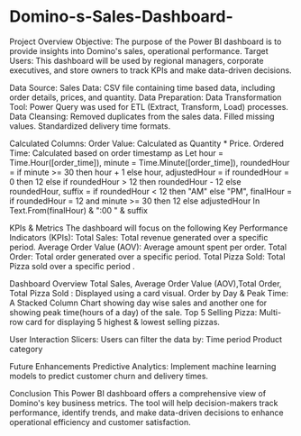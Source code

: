 # Domino-s-Sales-Dashboard-
 Project Overview
Objective: The purpose of the Power BI dashboard is to provide insights into Domino's sales, operational performance.
Target Users: This dashboard will be used by regional managers, corporate executives, and store owners to track KPIs and make data-driven decisions.

Data Source:
Sales Data: CSV file containing time based data, including order details, prices, and quantity.
Data Preparation:
Data Transformation Tool: Power Query was used for ETL (Extract, Transform, Load) processes.
Data Cleansing:
Removed duplicates from the sales data.
Filled missing values.
Standardized delivery time formats.

Calculated Columns:
Order Value: Calculated as Quantity * Price.
Ordered Time: Calculated based on order timestamp as
Let
hour = Time.Hour([order_time]),
minute = Time.Minute([order_time]),
roundedHour = if minute >= 30 then hour + 1 else hour,
adjustedHour = if roundedHour = 0 then 12 else if roundedHour > 12 then roundedHour - 12 else roundedHour,
suffix = if roundedHour < 12 then "AM" else "PM",
finalHour = if roundedHour = 12 and minute >= 30 then 12 else adjustedHour 
In
Text.From(finalHour) & ":00 " & suffix

KPIs & Metrics
The dashboard will focus on the following Key Performance Indicators (KPIs):
Total Sales: Total revenue generated over a specific period.
Average Order Value (AOV): Average amount spent per order.
Total Order: Total order generated over a specific period.
Total Pizza Sold: Total Pizza sold over a specific period .

Dashboard Overview
Total Sales, Average Order Value (AOV),Total Order, Total Pizza Sold
 : Displayed using a card visual.
Order by Day & Peak Time:
 A Stacked Column Chart showing day wise sales and another one for showing  peak time(hours of a day) of the sale.
Top 5 Selling Pizza: Multi-row card for displaying 5 highest & lowest  selling pizzas. 

User Interaction
Slicers: Users can filter the data by:
Time period
Product category

Future Enhancements
Predictive Analytics: Implement machine learning models to predict customer churn and delivery times.

Conclusion
This Power BI dashboard offers a comprehensive view of Domino's key business metrics. The tool will help decision-makers track performance, identify trends, and make data-driven decisions to enhance operational efficiency and customer satisfaction.
